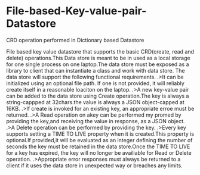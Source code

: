 # File-based-Key-value-pair-Datastore
CRD operation performed in Dictionary based Datastore

File based key value datastore that supports the basic CRD(create, read and delete) operations.This Data store is meant to be in used as a local storage for one single process on one laptop.The data store must be exposed as a library to client that can instantiate a class and work with data store.
The data store will support the following functional requirements.
.>It can be initialized using an optional file path. If one is not provided, it will reliably create itself in a reasonable loaciton on the laptop.
.>A new key-value pair can be added to the data store using Create operation.The key is always a string-cappped at 32chars.the value is always a JSON object-capped at 16KB.
.>If create is invoked for an existing key, an appropriate erroe must be returned.
.>A Read operation on akey can be performed my promed by providing the key,and receiving the value in response, as a JSON object.
.>A Delete operation can be performed by providing the key.
.>Every key supports setting a TIME TO LIVE property when it is created.This property is optional.If provided,it will be evaluated as an integer defining the number of seconds the key must be retained in the data store.Once the TIME TO LIVE for a key has expired, the key will no longer be availiable for Read or Delete operation.
.>Appropriate error responses must always be returned to a client if it uses the data store in unexpected way or breaches any limits.
